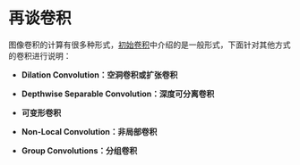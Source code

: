 # 再谈卷积

图像卷积的计算有很多种形式，[初始卷积](https://github.com/Anfany/Machine-Learning-for-Beginner-by-Python3/blob/master/CNN/convolution.md)中介绍的是一般形式，下面针对其他方式的卷积进行说明：


* **Dilation Convolution：空洞卷积或扩张卷积**


* **Depthwise Separable Convolution：深度可分离卷积**


* **可变形卷积**


* **Non-Local Convolution：非局部卷积**

* **Group Convolutions：分组卷积**
 

